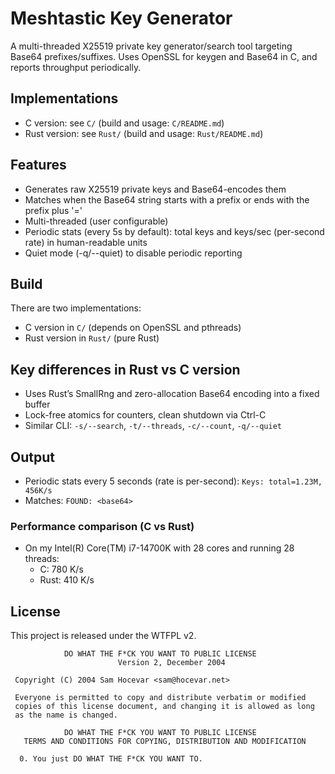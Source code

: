 # Meshtastic Key Generator

A multi-threaded X25519 private key generator/search tool targeting Base64 prefixes/suffixes. Uses OpenSSL for keygen and Base64 in C, and reports throughput periodically.

## Implementations

- C version: see `C/` (build and usage: `C/README.md`)
- Rust version: see `Rust/` (build and usage: `Rust/README.md`)

## Features

- Generates raw X25519 private keys and Base64-encodes them
- Matches when the Base64 string starts with a prefix or ends with the prefix plus '='
- Multi-threaded (user configurable)
- Periodic stats (every 5s by default): total keys and keys/sec (per-second rate) in human-readable units
- Quiet mode (-q/--quiet) to disable periodic reporting

## Build

There are two implementations:

- C version in `C/` (depends on OpenSSL and pthreads)
- Rust version in `Rust/` (pure Rust)

## Key differences in Rust vs C version

- Uses Rust’s SmallRng and zero-allocation Base64 encoding into a fixed buffer
- Lock-free atomics for counters, clean shutdown via Ctrl-C
- Similar CLI: `-s/--search`, `-t/--threads`, `-c/--count`, `-q/--quiet`

## Output

- Periodic stats every 5 seconds (rate is per-second): `Keys: total=1.23M, 456K/s`
- Matches: `FOUND: <base64>`

### Performance comparison (C vs Rust)

- On my Intel(R) Core(TM) i7-14700K with 28 cores and running 28 threads:
  - C: 780 K/s
  - Rust: 410 K/s

## License

This project is released under the WTFPL v2.

```text
            DO WHAT THE F*CK YOU WANT TO PUBLIC LICENSE
                        Version 2, December 2004

 Copyright (C) 2004 Sam Hocevar <sam@hocevar.net>

 Everyone is permitted to copy and distribute verbatim or modified
 copies of this license document, and changing it is allowed as long
 as the name is changed.

            DO WHAT THE F*CK YOU WANT TO PUBLIC LICENSE
   TERMS AND CONDITIONS FOR COPYING, DISTRIBUTION AND MODIFICATION

  0. You just DO WHAT THE F*CK YOU WANT TO.
```
